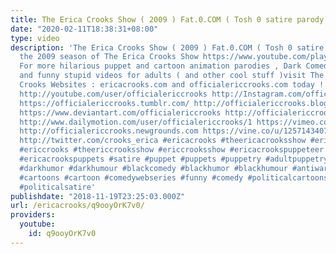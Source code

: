 ```yaml
---
title: The Erica Crooks Show ( 2009 ) Fat.0.COM ( Tosh 0 satire parody )
date: "2020-02-11T18:38:31+08:00"
type: video
description: 'The Erica Crooks Show ( 2009 ) Fat.0.COM ( Tosh 0 satire parody ) From
  the 2009 season of The Erica Crooks Show https://www.youtube.com/playlist?list=PLJLbzpbdP5rlE5qGrBx8Doye5eLsv_5lw
  For more hilarious puppet and cartoon animation parodies , Dark Comedy humor , satires
  and funny stupid videos for adults ( and other cool stuff )visit The Official Erica
  Crooks Websites : ericacrooks.com and officialericcrooks.com today ! http://facebook.com/officialericcrooks
  http://youtube.com/user/officialericcrooks http://Instagram.com/officialericcrooks/
  https://officialericcrooks.tumblr.com/ http://officialericcrooks.blogspot.com/ https://officialericcrooks.wordpress.com
  https://www.deviantart.com/officialericcrooks http://officialericcrooks.newgrounds.com/follow
  http://www.dailymotion.com/user/officialericcrooks/1 https://vimeo.com/officialericcrooks
  http://officialericcrooks.newgrounds.com https://vine.co/u/1257143407999610880 https://www.pinterest.com/officialec1/
  http://twitter.com/crooks_erica #ericacrooks #theericacrooksshow #ericacrooksshow
  #ericcrooks #theericcrooksshow #ericcrooksshow #ericacrookspuppeteer #ericacrookspuppet
  #ericacrookspuppets #satire #puppet #puppets #puppetry #adultpuppetry #darkcomedy
  #darkhumor #darkhumour #blackcomedy #blackhumor #blackhumour #antiwar #antiimperialism
  #cartoons #cartoon #comedywebseries #funny #comedy #politicalcartoons #politicalcartoon
  #politicalsatire'
publishdate: "2018-11-19T23:25:03.000Z"
url: /ericacrooks/q9ooyOrK7v0/
providers:
  youtube:
    id: q9ooyOrK7v0
---
```


